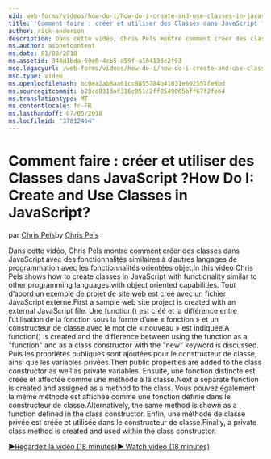 ```yaml
---
uid: web-forms/videos/how-do-i/how-do-i-create-and-use-classes-in-javascript
title: 'Comment faire : créer et utiliser des Classes dans JavaScript ? | Microsoft Docs'
author: rick-anderson
description: Dans cette vidéo, Chris Pels montre comment créer des classes dans JavaScript avec des fonctionnalités similaires à d’autres langages de programmation avec orientée objet exploitation...
ms.author: aspnetcontent
ms.date: 01/08/2010
ms.assetid: 348d1bda-69e0-4cb5-a59f-a104133c2f93
msc.legacyurl: /web-forms/videos/how-do-i/how-do-i-create-and-use-classes-in-javascript
msc.type: video
ms.openlocfilehash: bc0ea2ab8aa61cc9855704b41031e602557fe8bd
ms.sourcegitcommit: b28cd0313af316c051c2ff8549865bff67f2fbb4
ms.translationtype: MT
ms.contentlocale: fr-FR
ms.lasthandoff: 07/05/2018
ms.locfileid: "37812464"
---
```

<a name="how-do-i-create-and-use-classes-in-javascript"></a><span data-ttu-id="b49bc-104">Comment faire : créer et utiliser des Classes dans JavaScript ?</span><span class="sxs-lookup"><span data-stu-id="b49bc-104">How Do I: Create and Use Classes in JavaScript?</span></span>
====================
<span data-ttu-id="b49bc-105">par [Chris Pels](https://twitter.com/chrispels)</span><span class="sxs-lookup"><span data-stu-id="b49bc-105">by [Chris Pels](https://twitter.com/chrispels)</span></span>

<span data-ttu-id="b49bc-106">Dans cette vidéo, Chris Pels montre comment créer des classes dans JavaScript avec des fonctionnalités similaires à d’autres langages de programmation avec les fonctionnalités orientées objet.</span><span class="sxs-lookup"><span data-stu-id="b49bc-106">In this video Chris Pels shows how to create classes in JavaScript with functionality similar to other programming languages with object oriented capabilities.</span></span> <span data-ttu-id="b49bc-107">Tout d’abord un exemple de projet de site web est créé avec un fichier JavaScript externe.</span><span class="sxs-lookup"><span data-stu-id="b49bc-107">First a sample web site project is created with an external JavaScript file.</span></span> <span data-ttu-id="b49bc-108">Une function() est créé et la différence entre l’utilisation de la fonction sous la forme d’une « fonction » et un constructeur de classe avec le mot clé « nouveau » est indiquée.</span><span class="sxs-lookup"><span data-stu-id="b49bc-108">A function() is created and the difference between using the function as a "function" and as a class constructor with the "new" keyword is discussed.</span></span> <span data-ttu-id="b49bc-109">Puis les propriétés publiques sont ajoutées pour le constructeur de classe, ainsi que les variables privées.</span><span class="sxs-lookup"><span data-stu-id="b49bc-109">Then public properties are added to the class constructor as well as private variables.</span></span> <span data-ttu-id="b49bc-110">Ensuite, une fonction distincte est créée et affectée comme une méthode à la classe.</span><span class="sxs-lookup"><span data-stu-id="b49bc-110">Next a separate function is created and assigned as a method to the class.</span></span> <span data-ttu-id="b49bc-111">Vous pouvez également la même méthode est affichée comme une fonction définie dans le constructeur de classe.</span><span class="sxs-lookup"><span data-stu-id="b49bc-111">Alternatively, the same method is shown as a function defined in the class constructor.</span></span> <span data-ttu-id="b49bc-112">Enfin, une méthode de classe privée est créée et utilisée dans le constructeur de classe.</span><span class="sxs-lookup"><span data-stu-id="b49bc-112">Finally, a private class method is created and used within the class constructor.</span></span>

[<span data-ttu-id="b49bc-113">&#9654;Regardez la vidéo (18 minutes)</span><span class="sxs-lookup"><span data-stu-id="b49bc-113">&#9654; Watch video (18 minutes)</span></span>](https://channel9.msdn.com/Blogs/ASP-NET-Site-Videos/how-do-i-create-and-use-classes-in-javascript)
